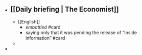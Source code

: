 - [[Daily briefing | The Economist]]
	-
	- [[English]]
		- _embattled_ #card
		- saying only that it was pending the release of “inside information” #card
	-
-